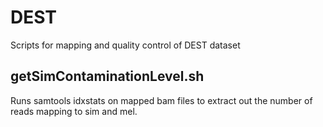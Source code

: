 # DEST
Scripts for mapping and quality control of DEST dataset

## getSimContaminationLevel.sh
Runs samtools idxstats on mapped bam files to extract out the number of reads mapping to sim and mel.
